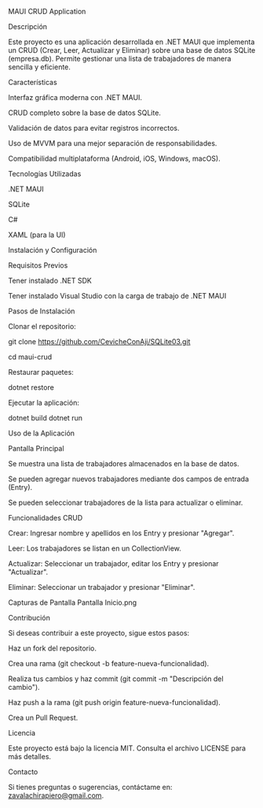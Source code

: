 MAUI CRUD Application

Descripción

Este proyecto es una aplicación desarrollada en .NET MAUI que implementa un CRUD (Crear, Leer, Actualizar y Eliminar) sobre una base de datos SQLite (empresa.db). Permite gestionar una lista de trabajadores de manera sencilla y eficiente.

Características

Interfaz gráfica moderna con .NET MAUI.

CRUD completo sobre la base de datos SQLite.

Validación de datos para evitar registros incorrectos.

Uso de MVVM para una mejor separación de responsabilidades.

Compatibilidad multiplataforma (Android, iOS, Windows, macOS).

Tecnologías Utilizadas

.NET MAUI

SQLite

C#

XAML (para la UI)

Instalación y Configuración

Requisitos Previos

Tener instalado .NET SDK

Tener instalado Visual Studio con la carga de trabajo de .NET MAUI

Pasos de Instalación

Clonar el repositorio:

git clone https://github.com/CevicheConAji/SQLite03.git

cd maui-crud

Restaurar paquetes:

dotnet restore

Ejecutar la aplicación:

dotnet build
dotnet run

Uso de la Aplicación

Pantalla Principal

Se muestra una lista de trabajadores almacenados en la base de datos.

Se pueden agregar nuevos trabajadores mediante dos campos de entrada (Entry).

Se pueden seleccionar trabajadores de la lista para actualizar o eliminar.

Funcionalidades CRUD

Crear: Ingresar nombre y apellidos en los Entry y presionar "Agregar".

Leer: Los trabajadores se listan en un CollectionView.

Actualizar: Seleccionar un trabajador, editar los Entry y presionar "Actualizar".

Eliminar: Seleccionar un trabajador y presionar "Eliminar".

Capturas de Pantalla
Pantalla Inicio.png

Contribución

Si deseas contribuir a este proyecto, sigue estos pasos:

Haz un fork del repositorio.

Crea una rama (git checkout -b feature-nueva-funcionalidad).

Realiza tus cambios y haz commit (git commit -m "Descripción del cambio").

Haz push a la rama (git push origin feature-nueva-funcionalidad).

Crea un Pull Request.

Licencia

Este proyecto está bajo la licencia MIT. Consulta el archivo LICENSE para más detalles.

Contacto

Si tienes preguntas o sugerencias, contáctame en: zavalachirapiero@gmail.com.
